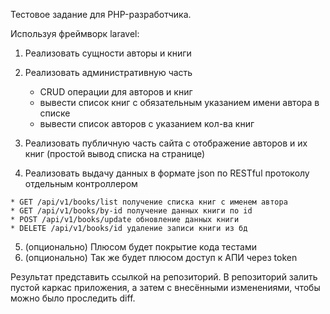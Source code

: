 Тестовое задание для PHP-разработчика.
 
Используя фреймворк laravel:
 
1. Реализовать сущности авторы и книги
 
2. Реализовать административную часть
    * CRUD операции для авторов и книг
    * вывести список книг с обязательным указанием имени автора в списке
    * вывести список авторов с указанием кол-ва книг
 
3.    Реализовать публичную часть сайта с отображение авторов и их книг (простой вывод списка на странице)
 
4.    Реализовать выдачу данных в формате json по RESTful протоколу отдельным контроллером

    * GET /api/v1/books/list получение списка книг с именем автора 
    * GET /api/v1/books/by-id получение данных книги по id 
    * POST /api/v1/books/update обновление данных книги 
    * DELETE /api/v1/books/id удаление записи книги из бд 
    
5.   (опционально) Плюсом будет покрытие кода тестами    
6.   (опционально) Так же будет плюсом доступ к АПИ через token 
 
Результат представить ссылкой на репозиторий.
В репозиторий залить пустой каркас приложения, а затем с внесёнными изменениями, чтобы можно было проследить diff.

